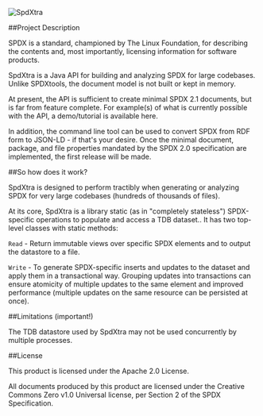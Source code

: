 ![SpdXtra](http://s1.postimg.org/y28xxq473/image_2.jpg)

##Project Description

SPDX is a standard, championed by The Linux Foundation, for describing the contents and, most importantly, licensing information for software products.

SpdXtra is a Java API for building and analyzing SPDX for large codebases. Unlike SPDXtools, the document model is not built or kept in memory.

At present, the API is sufficient to create minimal SPDX 2.1 documents, but is far from feature complete. For example(s) of what is currently possible with the API, a demo/tutorial is available here.

In addition, the command line tool can be used to convert SPDX from RDF form to JSON-LD - if that's your desire. Once the minimal document, package, and file properties mandated by the SPDX 2.0 specification are implemented, the first release will be made.

##So how does it work?

SpdXtra is designed to perform tractibly when generating or analyzing SPDX for very large codebases (hundreds of thousands of files).

At its core, SpdXtra is a library static (as in "completely stateless") SPDX-specific operations to populate and access a TDB dataset.. It has two top-level classes with static methods:

`Read` - Return immutable views over specific SPDX elements and to output the datastore to a file.

`Write` - To generate SPDX-specific inserts and updates to the dataset and apply them in a transactional way. Grouping updates into transactions can ensure atomicity of multiple updates to the same element and improved performance (multiple updates on the same resource can be persisted at once).

##Limitations (important!)

The TDB datastore used by SpdXtra may not be used concurrently by multiple processes.

##License

This product is licensed under the Apache 2.0 License.

All documents produced by this product are licensed under the Creative Commons Zero v1.0 Universal license, per Section 2 of the SPDX Specification.
